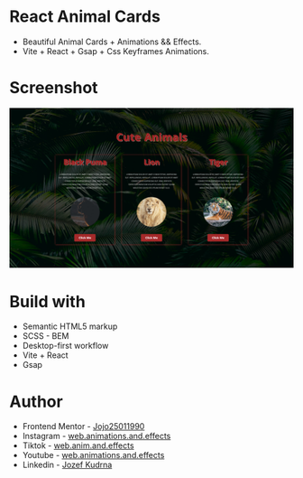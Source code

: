 # React Animal Cards

-   Beautiful Animal Cards + Animations && Effects.
-   Vite + React + Gsap + Css Keyframes Animations.

# Screenshot

![](./Vite%20React%20Animal%20Cards.png)

# Build with

-   Semantic HTML5 markup
-   SCSS - BEM
-   Desktop-first workflow
-   Vite + React
-   Gsap

# Author

-   Frontend Mentor - [Jojo25011990](https://www.frontendmentor.io/profile/Jojo25011990)
-   Instagram - [web.animations.and.effects](https://www.instagram.com/web.animations.and.effects)
-   Tiktok - [web.anim.and.effects](https://www.tiktok.com/@web.anim.and.effects)
-   Youtube - [web.animations.and.effects](https://www.youtube.com/@web.animations.and.effects)
-   Linkedin - [Jozef Kudrna](https://www.linkedin.com/in/jozef-kudrna-28b580295)
